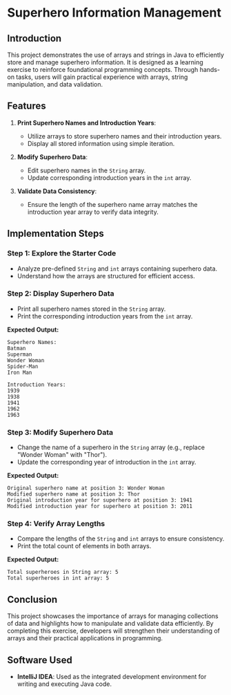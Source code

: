 # Superhero Information Management

## Introduction
This project demonstrates the use of arrays and strings in Java to efficiently store and manage superhero information. It is designed as a learning exercise to reinforce foundational programming concepts. Through hands-on tasks, users will gain practical experience with arrays, string manipulation, and data validation.

## Features
1. **Print Superhero Names and Introduction Years**:
   - Utilize arrays to store superhero names and their introduction years.
   - Display all stored information using simple iteration.

2. **Modify Superhero Data**:
   - Edit superhero names in the `String` array.
   - Update corresponding introduction years in the `int` array.

3. **Validate Data Consistency**:
   - Ensure the length of the superhero name array matches the introduction year array to verify data integrity.

## Implementation Steps
### Step 1: Explore the Starter Code
- Analyze pre-defined `String` and `int` arrays containing superhero data.
- Understand how the arrays are structured for efficient access.

### Step 2: Display Superhero Data
- Print all superhero names stored in the `String` array.
- Print the corresponding introduction years from the `int` array.

**Expected Output:**
```
Superhero Names:
Batman
Superman
Wonder Woman
Spider-Man
Iron Man

Introduction Years:
1939
1938
1941
1962
1963
```

### Step 3: Modify Superhero Data
- Change the name of a superhero in the `String` array (e.g., replace "Wonder Woman" with "Thor").
- Update the corresponding year of introduction in the `int` array.

**Expected Output:**
```
Original superhero name at position 3: Wonder Woman
Modified superhero name at position 3: Thor
Original introduction year for superhero at position 3: 1941
Modified introduction year for superhero at position 3: 2011
```

### Step 4: Verify Array Lengths
- Compare the lengths of the `String` and `int` arrays to ensure consistency.
- Print the total count of elements in both arrays.

**Expected Output:**
```
Total superheroes in String array: 5
Total superheroes in int array: 5
```

## Conclusion
This project showcases the importance of arrays for managing collections of data and highlights how to manipulate and validate data efficiently. By completing this exercise, developers will strengthen their understanding of arrays and their practical applications in programming.

## Software Used
- **IntelliJ IDEA**: Used as the integrated development environment for writing and executing Java code.
